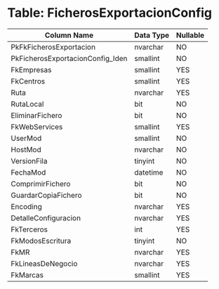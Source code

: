 # Table: FicherosExportacionConfig

| Column Name | Data Type | Nullable |
|-------------|-----------|----------|
| PkFkFicherosExportacion | nvarchar | NO |
| PkFicherosExportacionConfig_Iden | smallint | NO |
| FkEmpresas | smallint | YES |
| FkCentros | smallint | YES |
| Ruta | nvarchar | YES |
| RutaLocal | bit | NO |
| EliminarFichero | bit | NO |
| FkWebServices | smallint | YES |
| UserMod | smallint | NO |
| HostMod | nvarchar | NO |
| VersionFila | tinyint | NO |
| FechaMod | datetime | NO |
| ComprimirFichero | bit | NO |
| GuardarCopiaFichero | bit | NO |
| Encoding | nvarchar | YES |
| DetalleConfiguracion | nvarchar | YES |
| FkTerceros | int | YES |
| FkModosEscritura | tinyint | NO |
| FkMR | nvarchar | YES |
| FkLineasDeNegocio | nvarchar | YES |
| FkMarcas | smallint | YES |
